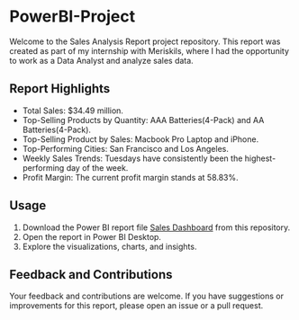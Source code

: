 # PowerBI-Project

Welcome to the Sales Analysis Report project repository. This report was created as part of my internship with Meriskils, where I had the opportunity to work as a Data Analyst and analyze sales data.

## Report Highlights

- Total Sales: $34.49 million.
- Top-Selling Products by Quantity: AAA Batteries(4-Pack) and AA Batteries(4-Pack).
- Top-Selling Product by Sales: Macbook Pro Laptop and iPhone.
- Top-Performing Cities: San Francisco and Los Angeles.
- Weekly Sales Trends: Tuesdays have consistently been the highest-performing day of the week.
- Profit Margin: The current profit margin stands at 58.83%.

## Usage
1. Download the Power BI report file [Sales Dashboard](Sales_Dashboard.pbix) from this repository.
2. Open the report in Power BI Desktop.
3. Explore the visualizations, charts, and insights.

## Feedback and Contributions

Your feedback and contributions are welcome. If you have suggestions or improvements for this report, please open an issue or a pull request.
